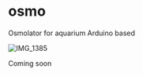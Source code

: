 # osmo
Osmolator for aquarium Arduino based

![IMG_1385](https://user-images.githubusercontent.com/72757865/150636544-dfa02e4b-0aa9-477e-a684-1be9380ae001.JPG)

Coming soon

